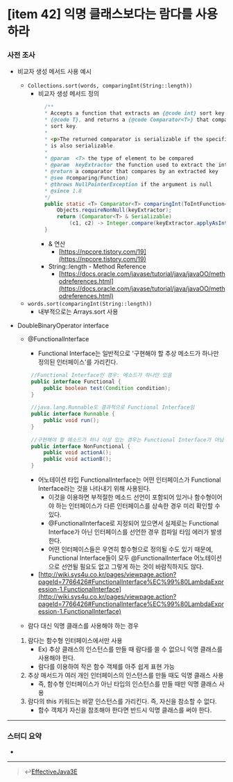 # [item 42] 익명 클래스보다는 람다를 사용하라 
### 사전 조사 
- 비교자 생성 메서드 사용 예시
  - `Collections.sort(words, comparingInt(String::length))`
    - 비교자 생성 메서드 정의
      ```java
        /**
        * Accepts a function that extracts an {@code int} sort key from a type
        * {@code T}, and returns a {@code Comparator<T>} that compares by that
        * sort key.
        *
        * <p>The returned comparator is serializable if the specified function
        * is also serializable.
        *
        * @param  <T> the type of element to be compared
        * @param  keyExtractor the function used to extract the integer sort key
        * @return a comparator that compares by an extracted key
        * @see #comparing(Function)
        * @throws NullPointerException if the argument is null
        * @since 1.8
        */
        public static <T> Comparator<T> comparingInt(ToIntFunction<? super T> keyExtractor) {
            Objects.requireNonNull(keyExtractor);
            return (Comparator<T> & Serializable)
                (c1, c2) -> Integer.compare(keyExtractor.applyAsInt(c1), keyExtractor.applyAsInt(c2));
        }
      ```
        - & 연산 
          - [https://npcore.tistory.com/19](https://npcore.tistory.com/19)
        - String::length - Method Reference
          - [https://docs.oracle.com/javase/tutorial/java/javaOO/methodreferences.html](https://docs.oracle.com/javase/tutorial/java/javaOO/methodreferences.html)
  - `words.sort(comparingInt(String::length))`
    - 내부적으로는 Arrays.sort 사용

- DoubleBinaryOperator interface
  - @FunctionalInterface
    - Functional Interface는 일반적으로 '구현해야 할 추상 메소드가 하나만 정의된 인터페이스'를 가리킨다.
     ```java
      //Functional Interface인 경우: 메소드가 하나만 있음
      public interface Functional {
          public boolean test(Condition condition);
      }
      
      //java.lang.Runnable도 결과적으로 Functional Interface임
      public interface Runnable {
          public void run();
      }
      
      //구현해야 할 메소드가 하나 이상 있는 경우는 Functional Interface가 아님
      public interface NonFunctional {
          public void actionA();
          public void actionB();
      }
     ```
    - 어노테이션 타입 FunctionalInterface는 어떤 인터페이스가 Functional Interface라는 것을 나타내기 위해 사용된다. 
      - 이것을 이용하면 부적절한 메소드 선언이 포함되어 있거나 함수형이어야 하는 인터페이스가 다른 인터페이스를 상속한 경우 미리 확인할 수 있다.
      - @FunctionalInterface로 지정되어 있으면서 실제로는 Functional Interface가 아닌 인터페이스를 선언한 경우 컴파일 타임 에러가 발생한다.
      - 어떤 인터페이스들은 우연히 함수형으로 정의될 수도 있기 때문에, Functional Interface들이 모두 @FunctionalInterface 어노테이션으로 선언될 필요도 없고 그렇게 하는 것이 바람직하지도 않다.
    - [http://wiki.sys4u.co.kr/pages/viewpage.action?pageId=7766426#FunctionalInterface%EC%99%80LambdaExpression-1.FunctionalInterface](http://wiki.sys4u.co.kr/pages/viewpage.action?pageId=7766426#FunctionalInterface%EC%99%80LambdaExpression-1.FunctionalInterface)

  - 람다 대신 익명 클래스를 사용해야 하는 경우
  1. 람다는 함수형 인터페이스에서만 사용
      - Ex) 추상 클래스의 인스턴스를 만들 때 람다를 쓸 수 없으니 익명 클래스를 사용해야 한다.
      - 람다를 이용하여 작은 함수 객체를 아주 쉽게 표현 가능
  2. 추상 매서드가 여러 개인 인터페이스의 인스턴스를 만들 때도 익명 클래스 사용
      - 즉, 함수형 인터페이스가 아닌 타입의 인스턴스를 만들 때만 익명 클래스 사용 
  3. 람다의 this 키워드는 바깥 인스턴스를 가리킨다. 즉, 자신을 참소할 수 없다.
      - 함수 객체가 자신을 참조해야 한다면 반드시 익명 클래스를 써야 한다.
  

---

### 스터디 요약 
- 

---

> :leftwards_arrow_with_hook:[EffectiveJava3E](/EffectiveJava3E/README.md)

